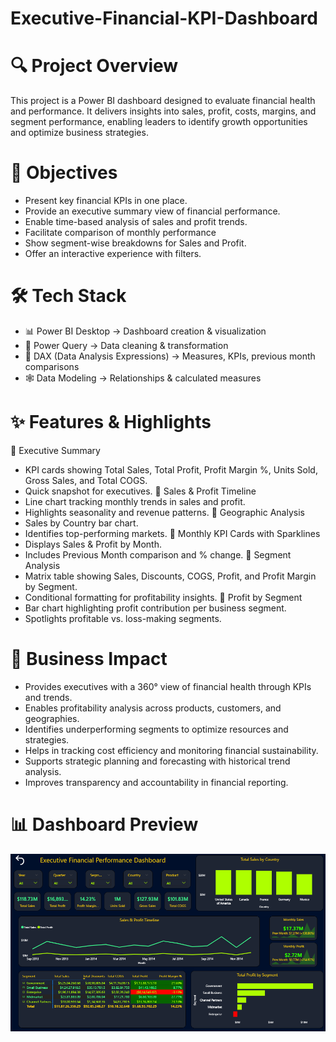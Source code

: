 # Executive-Financial-KPI-Dashboard
# 🔍 Project Overview
This project is a Power BI dashboard designed to evaluate financial health and performance.
It delivers insights into sales, profit, costs, margins, and segment performance, enabling leaders to identify growth opportunities and optimize business strategies.
# 🎯 Objectives
- Present key financial KPIs in one place.  
- Provide an executive summary view of financial performance.  
- Enable time-based analysis of sales and profit trends.
- Facilitate comparison of monthly performance
- Show segment-wise breakdowns for Sales and Profit.
- Offer an interactive experience with filters.
# 🛠 Tech Stack
- 📊 Power BI Desktop → Dashboard creation & visualization
- 🔄 Power Query → Data cleaning & transformation
- 🧮 DAX (Data Analysis Expressions) → Measures, KPIs, previous month comparisons
- 🕸️ Data Modeling → Relationships & calculated measures
# ✨ Features & Highlights
📌 Executive Summary
- KPI cards showing Total Sales, Total Profit, Profit Margin %, Units Sold, Gross Sales, and Total COGS.
- Quick snapshot for executives.
📌 Sales & Profit Timeline
- Line chart tracking monthly trends in sales and profit.
- Highlights seasonality and revenue patterns.
📌 Geographic Analysis
- Sales by Country bar chart.
- Identifies top-performing markets.
📌 Monthly KPI Cards with Sparklines
- Displays Sales & Profit by Month.
- Includes Previous Month comparison and % change.
📌 Segment Analysis
- Matrix table showing Sales, Discounts, COGS, Profit, and Profit Margin by Segment.
- Conditional formatting for profitability insights.
📌 Profit by Segment
- Bar chart highlighting profit contribution per business segment.
- Spotlights profitable vs. loss-making segments.
# 💼 Business Impact
- Provides executives with a 360° view of financial health through KPIs and trends.
- Enables profitability analysis across products, customers, and geographies.
- Identifies underperforming segments to optimize resources and strategies.
- Helps in tracking cost efficiency and monitoring financial sustainability.
- Supports strategic planning and forecasting with historical trend analysis.
- Improves transparency and accountability in financial reporting.
# 📊 Dashboard Preview
![Alt text](https://github.com/ShivamKPowar/Executive-Financial-KPI-Dashboard/blob/main/Executive-Financial-KPI-Dashboard.png)
